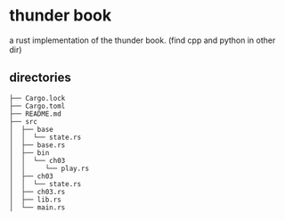 # thunder book

a rust implementation of the thunder book.
 (find cpp and python in other dir)

## directories

```
├── Cargo.lock
├── Cargo.toml
├── README.md
├── src
│  ├── base
│  │  └── state.rs
│  ├── base.rs
│  ├── bin
│  │  └── ch03
│  │     └── play.rs
│  ├── ch03
│  │  └── state.rs
│  ├── ch03.rs
│  ├── lib.rs
│  └── main.rs
```
